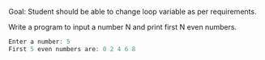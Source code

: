 Goal: Student should be able to change loop variable as per requirements.

Write a program to input a number N and print first N even numbers.

```cpp
Enter a number: 5
First 5 even numbers are: 0 2 4 6 8
```
